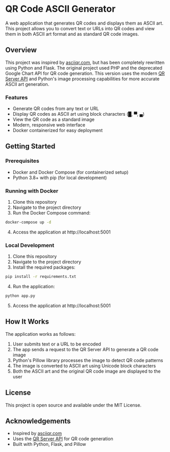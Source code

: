 # QR Code ASCII Generator

A web application that generates QR codes and displays them as ASCII art. This project allows you to convert text or URLs into QR codes and view them in both ASCII art format and as standard QR code images.

## Overview

This project was inspired by [asciiqr.com](http://asciiqr.com/), but has been completely rewritten using Python and Flask. The original project used PHP and the deprecated Google Chart API for QR code generation. This version uses the modern [QR Server API](https://goqr.me/api/) and Python's image processing capabilities for more accurate ASCII art generation.

### Features

- Generate QR codes from any text or URL
- Display QR codes as ASCII art using block characters (█, ▀, ▄)
- View the QR code as a standard image
- Modern, responsive web interface
- Docker containerized for easy deployment

## Getting Started

### Prerequisites

- Docker and Docker Compose (for containerized setup)
- Python 3.8+ with pip (for local development)

### Running with Docker

1. Clone this repository
2. Navigate to the project directory
3. Run the Docker Compose command:

```bash
docker-compose up -d
```

4. Access the application at http://localhost:5001

### Local Development

1. Clone this repository
2. Navigate to the project directory
3. Install the required packages:

```bash
pip install -r requirements.txt
```

4. Run the application:

```bash
python app.py
```

5. Access the application at http://localhost:5001

## How It Works

The application works as follows:

1. User submits text or a URL to be encoded
2. The app sends a request to the QR Server API to generate a QR code image
3. Python's Pillow library processes the image to detect QR code patterns
4. The image is converted to ASCII art using Unicode block characters
5. Both the ASCII art and the original QR code image are displayed to the user

## License

This project is open source and available under the MIT License.

## Acknowledgements

- Inspired by [asciiqr.com](http://asciiqr.com/)
- Uses the [QR Server API](https://goqr.me/api/) for QR code generation
- Built with Python, Flask, and Pillow
